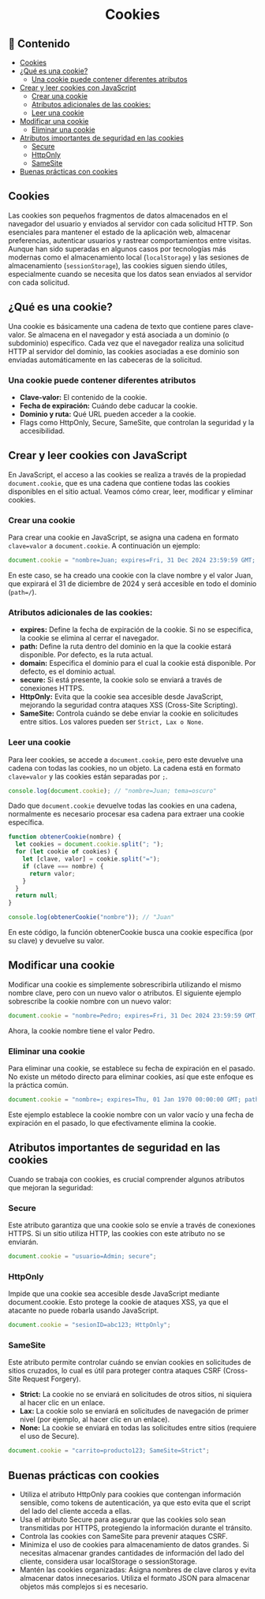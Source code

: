 <h1 align='center'>Cookies</h1>

<h2>📑 Contenido</h2>

- [Cookies](#cookies)
- [¿Qué es una cookie?](#qué-es-una-cookie)
  - [Una cookie puede contener diferentes atributos](#una-cookie-puede-contener-diferentes-atributos)
- [Crear y leer cookies con JavaScript](#crear-y-leer-cookies-con-javascript)
  - [Crear una cookie](#crear-una-cookie)
  - [Atributos adicionales de las cookies:](#atributos-adicionales-de-las-cookies)
  - [Leer una cookie](#leer-una-cookie)
- [Modificar una cookie](#modificar-una-cookie)
  - [Eliminar una cookie](#eliminar-una-cookie)
- [Atributos importantes de seguridad en las cookies](#atributos-importantes-de-seguridad-en-las-cookies)
  - [Secure](#secure)
  - [HttpOnly](#httponly)
  - [SameSite](#samesite)
- [Buenas prácticas con cookies](#buenas-prácticas-con-cookies)

## Cookies

Las cookies son pequeños fragmentos de datos almacenados en el navegador del usuario y enviados al servidor con cada solicitud HTTP. Son esenciales para mantener el estado de la aplicación web, almacenar preferencias, autenticar usuarios y rastrear comportamientos entre visitas. Aunque han sido superadas en algunos casos por tecnologías más modernas como el almacenamiento local (`localStorage`) y las sesiones de almacenamiento (`sessionStorage`), las cookies siguen siendo útiles, especialmente cuando se necesita que los datos sean enviados al servidor con cada solicitud.

## ¿Qué es una cookie?

Una cookie es básicamente una cadena de texto que contiene pares clave-valor. Se almacena en el navegador y está asociada a un dominio (o subdominio) específico. Cada vez que el navegador realiza una solicitud HTTP al servidor del dominio, las cookies asociadas a ese dominio son enviadas automáticamente en las cabeceras de la solicitud.

### Una cookie puede contener diferentes atributos

- **Clave-valor:** El contenido de la cookie.
- **Fecha de expiración:** Cuándo debe caducar la cookie.
- **Dominio y ruta:** Qué URL pueden acceder a la cookie.
- Flags como HttpOnly, Secure, SameSite, que controlan la seguridad y la accesibilidad.

## Crear y leer cookies con JavaScript

En JavaScript, el acceso a las cookies se realiza a través de la propiedad `document.cookie`, que es una cadena que contiene todas las cookies disponibles en el sitio actual. Veamos cómo crear, leer, modificar y eliminar cookies.

### Crear una cookie

Para crear una cookie en JavaScript, se asigna una cadena en formato `clave=valor` a `document.cookie`. A continuación un ejemplo:

```js
document.cookie = "nombre=Juan; expires=Fri, 31 Dec 2024 23:59:59 GMT; path=/";
```

En este caso, se ha creado una cookie con la clave nombre y el valor Juan, que expirará el 31 de diciembre de 2024 y será accesible en todo el dominio (`path=/`).

### Atributos adicionales de las cookies:

- **expires:** Define la fecha de expiración de la cookie. Si no se especifica, la cookie se elimina al cerrar el navegador.
- **path:** Define la ruta dentro del dominio en la que la cookie estará disponible. Por defecto, es la ruta actual.
- **domain:** Especifica el dominio para el cual la cookie está disponible. Por defecto, es el dominio actual.
- **secure:** Si está presente, la cookie solo se enviará a través de conexiones HTTPS.
- **HttpOnly:** Evita que la cookie sea accesible desde JavaScript, mejorando la seguridad contra ataques XSS (Cross-Site Scripting).
- **SameSite:** Controla cuándo se debe enviar la cookie en solicitudes entre sitios. Los valores pueden ser `Strict, Lax o None`.

### Leer una cookie

Para leer cookies, se accede a `document.cookie`, pero este devuelve una cadena con todas las cookies, no un objeto. La cadena está en formato `clave=valor` y las cookies están separadas por `;`.

```js
console.log(document.cookie); // "nombre=Juan; tema=oscuro"
```

Dado que `document.cookie` devuelve todas las cookies en una cadena, normalmente es necesario procesar esa cadena para extraer una cookie específica.

```js
function obtenerCookie(nombre) {
  let cookies = document.cookie.split("; ");
  for (let cookie of cookies) {
    let [clave, valor] = cookie.split("=");
    if (clave === nombre) {
      return valor;
    }
  }
  return null;
}

console.log(obtenerCookie("nombre")); // "Juan"
```

En este código, la función obtenerCookie busca una cookie específica (por su clave) y devuelve su valor.

## Modificar una cookie

Modificar una cookie es simplemente sobrescribirla utilizando el mismo nombre clave, pero con un nuevo valor o atributos. El siguiente ejemplo sobrescribe la cookie nombre con un nuevo valor:

```js
document.cookie = "nombre=Pedro; expires=Fri, 31 Dec 2024 23:59:59 GMT; path=/";
```

Ahora, la cookie nombre tiene el valor Pedro.

### Eliminar una cookie

Para eliminar una cookie, se establece su fecha de expiración en el pasado. No existe un método directo para eliminar cookies, así que este enfoque es la práctica común.

```js
document.cookie = "nombre=; expires=Thu, 01 Jan 1970 00:00:00 GMT; path=/";
```

Este ejemplo establece la cookie nombre con un valor vacío y una fecha de expiración en el pasado, lo que efectivamente elimina la cookie.

## Atributos importantes de seguridad en las cookies

Cuando se trabaja con cookies, es crucial comprender algunos atributos que mejoran la seguridad:

### Secure

Este atributo garantiza que una cookie solo se envíe a través de conexiones HTTPS. Si un sitio utiliza HTTP, las cookies con este atributo no se enviarán.

```js
document.cookie = "usuario=Admin; secure";
```

### HttpOnly

Impide que una cookie sea accesible desde JavaScript mediante document.cookie. Esto protege la cookie de ataques XSS, ya que el atacante no puede robarla usando JavaScript.

```js
document.cookie = "sesionID=abc123; HttpOnly";
```

### SameSite

Este atributo permite controlar cuándo se envían cookies en solicitudes de sitios cruzados, lo cual es útil para proteger contra ataques CSRF (Cross-Site Request Forgery).

- **Strict:** La cookie no se enviará en solicitudes de otros sitios, ni siquiera al hacer clic en un enlace.
- **Lax:** La cookie solo se enviará en solicitudes de navegación de primer nivel (por ejemplo, al hacer clic en un enlace).
- **None:** La cookie se enviará en todas las solicitudes entre sitios (requiere el uso de Secure).

```js
document.cookie = "carrito=producto123; SameSite=Strict";
```

## Buenas prácticas con cookies

- Utiliza el atributo HttpOnly para cookies que contengan información sensible, como tokens de autenticación, ya que esto evita que el script del lado del cliente acceda a ellas.
- Usa el atributo Secure para asegurar que las cookies solo sean transmitidas por HTTPS, protegiendo la información durante el tránsito.
- Controla las cookies con SameSite para prevenir ataques CSRF.
- Minimiza el uso de cookies para almacenamiento de datos grandes. Si necesitas almacenar grandes cantidades de información del lado del cliente, considera usar localStorage o sessionStorage.
- Mantén las cookies organizadas: Asigna nombres de clave claros y evita almacenar datos innecesarios. Utiliza el formato JSON para almacenar objetos más complejos si es necesario.
